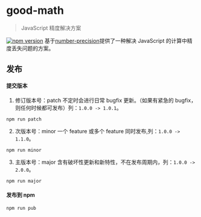 # good-math

> JavaScript 精度解决方案

[![npm version](https://img.shields.io/npm/v/good-math.svg)](https://www.npmjs.com/package/good-math)
基于[number-precision](https://github.com/nefe/number-precision)提供了一种解决 JavaScript 的计算中精度丢失问题的方案。

## 发布

#### 提交版本

1. 修订版本号：patch 不定时会进行日常 bugfix 更新。（如果有紧急的 bugfix，则任何时候都可发布）列：`1.0.0 -> 1.0.1`。

```shell
npm run patch
```

2. 次版本号：minor 一个 feature 或多个 feature 同时发布,列：`1.0.0 -> 1.1.0`。

```shell
npm run minor
```

3. 主版本号：major 含有破坏性更新和新特性，不在发布周期内，列：`1.0.0 -> 2.0.0`。

```shell
npm run major
```

#### 发布到 npm

```shell
npm run pub
```
